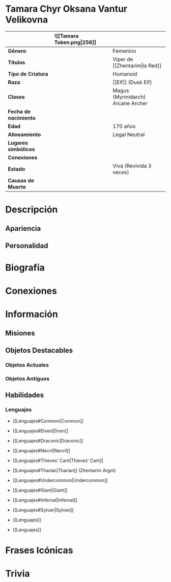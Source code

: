 # Tamara Chyr Oksana Vantur Velikovna

|                         | ![[Tamara Token.png\|256]] |                                     |
| :---------------------- | :------------------------- | :---------------------------------- |
| **Género**              |                            | Femenino                            |
| **Títulos**             |                            | Viper de [[Zhentarim\|la Red]]      |
| **Tipo de Criatura**    |                            | Humanoid                            |
| **Raza**                |                            | [[Elf]] (Dusk Elf)                  |
| **Clases**              |                            | Magus (Myrmidarch)<br>Arcane Archer |
| **Fecha de nacimiento** |                            |                                     |
| **Edad**                |                            | 170 años                            |
| **Alineamiento**        |                            | Legal Neutral                       |
| **Lugares simbólicos**  |                            |                                     |
| **Conexiones**          |                            |                                     |
| **Estado**              |                            | Viva (Revivida 3 veces)             |
| **Causas de Muerte**    |                            |                                     |

# Descripción

## Apariencia

## Personalidad

# Biografía

# Conexiones

# Información

## Misiones

## Objetos Destacables

### Objetos Actuales

### Objetos Antiguos

## Habilidades

### Lenguajes

- [[Lenguajes#Common|Common]]
- [[Lenguajes#Elven|Elven]]

- [[Lenguajes#Draconic|Draconic]]
- [[Lenguajes#Necril|Necril]]
- [[Lenguajes#Thieves' Cant|Thieves' Cant]]
- [[Lenguajes#Tharian|Tharian]] (Zhentarim Argot)
- [[Lenguajes#Undercommon|Undercommon]]

- [[Lenguajes#Giant|Giant]]
- [[Lenguajes#Infernal|Infernal]]
- [[Lenguajes#Sylvan|Sylvan]]
- [[Lenguajes]]
- [[Lenguajes]]

# Frases Icónicas

# Trivia
